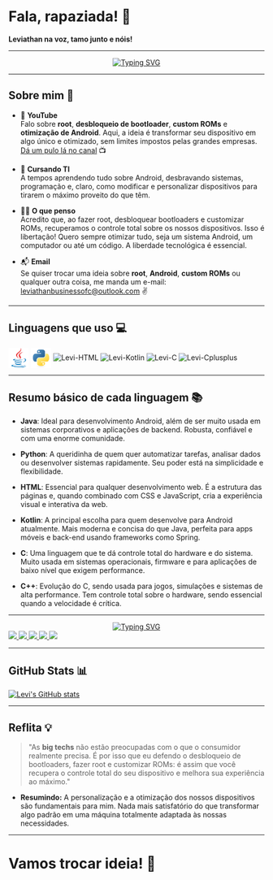 # Fala, rapaziada! 👋

**Leviathan na voz, tamo junto e nóis!** 

---

<div align="center">
  <a href="https://git.io/typing-svg">
    <img src="https://readme-typing-svg.demolab.com?font=Fira+Code&weight=500&size=22&pause=1000&color=006400&center=true&vCenter=true&random=true&width=524&lines=%E2%8A%B9+Leviathan+Kalashnikov+%E2%8A%B9+" alt="Typing SVG">
  </a>
</div>

---

## Sobre mim 🤖

- 🎥 **YouTube**  
  Falo sobre **root**, **desbloqueio de bootloader**, **custom ROMs** e **otimização de Android**. Aqui, a ideia é transformar seu dispositivo em algo único e otimizado, sem limites impostos pelas grandes empresas.  
  [Dá um pulo lá no canal](https://www.youtube.com/@leviathankkjj) 📺

- 👻 **Cursando TI**  
  A tempos aprendendo tudo sobre Android, desbravando sistemas, programação e, claro, como modificar e personalizar dispositivos para tirarem o máximo proveito do que têm.

- 🧙‍♂️ **O que penso**  
  Acredito que, ao fazer root, desbloquear bootloaders e customizar ROMs, recuperamos o controle total sobre os nossos dispositivos. Isso é libertação! Quero sempre otimizar tudo, seja um sistema Android, um computador ou até um código. A liberdade tecnológica é essencial.

- 📬 **Email**  
  Se quiser trocar uma ideia sobre **root**, **Android**, **custom ROMs** ou qualquer outra coisa, me manda um e-mail: [leviathanbusinessofc@outlook.com](mailto:leviathanbusinessofc@outlook.com) ✌️

---

## Linguagens que uso 💻

<div style="display: inline-block;">
  <img align="center" alt="Levi-Java" height="40" width="40" src="https://raw.githubusercontent.com/devicons/devicon/master/icons/java/java-original.svg">
  <img align="center" alt="Levi-Python" height="40" width="40" src="https://raw.githubusercontent.com/devicons/devicon/master/icons/python/python-original.svg">
  <img align="center" alt="Levi-HTML" height="40" width="40" src="https://cdn.jsdelivr.net/gh/devicons/devicon/icons/html5/html5-original.svg">
  <img align="center" alt="Levi-Kotlin" height="40" width="40" src="https://cdn.jsdelivr.net/gh/devicons/devicon/icons/kotlin/kotlin-original.svg">
  <img align="center" alt="Levi-C" height="40" width="40" src="https://cdn.jsdelivr.net/gh/devicons/devicon/icons/c/c-original.svg">
  <img align="center" alt="Levi-Cplusplus" height="40" width="40" src="https://cdn.jsdelivr.net/gh/devicons/devicon/icons/cplusplus/cplusplus-original.svg">
</div>

---

## Resumo básico de cada linguagem 📚

- **Java**: Ideal para desenvolvimento Android, além de ser muito usada em sistemas corporativos e aplicações de backend. Robusta, confiável e com uma enorme comunidade.

- **Python**: A queridinha de quem quer automatizar tarefas, analisar dados ou desenvolver sistemas rapidamente. Seu poder está na simplicidade e flexibilidade.

- **HTML**: Essencial para qualquer desenvolvimento web. É a estrutura das páginas e, quando combinado com CSS e JavaScript, cria a experiência visual e interativa da web.

- **Kotlin**: A principal escolha para quem desenvolve para Android atualmente. Mais moderna e concisa do que Java, perfeita para apps móveis e back-end usando frameworks como Spring.

- **C**: Uma linguagem que te dá controle total do hardware e do sistema. Muito usada em sistemas operacionais, firmware e para aplicações de baixo nível que exigem performance.

- **C++**: Evolução do C, sendo usada para jogos, simulações e sistemas de alta performance. Tem controle total sobre o hardware, sendo essencial quando a velocidade é crítica.

---

<div align="center">
  <a href="https://git.io/typing-svg">
    <img src="https://readme-typing-svg.demolab.com?font=Fira+Code&weight=500&size=22&pause=1000&color=003366&center=true&vCenter=true&random=true&width=524&lines=%E2%8A%B9+Minhas+redes+sociais+%E2%8A%B9+" alt="Typing SVG">
  </a>
</div>

<div>
  <a href="https://www.youtube.com/@leviathankkjj" target="_blank">
    <img src="https://img.shields.io/badge/YouTube-FF0000?style=for-the-badge&logo=youtube&logoColor=white" target="_blank">
  </a>
  <a href="https://www.instagram.com/mrclxzz.7/" target="_blank">
    <img src="https://img.shields.io/badge/-Instagram-%23E4405F?style=for-the-badge&logo=instagram&logoColor=white" target="_blank">
  </a>
  <a href="https://t.me/acabara" target="_blank">
    <img src="https://img.shields.io/badge/Telegram-0088CC?style=for-the-badge&logo=telegram&logoColor=white" target="_blank">
  </a>
  <a href="https://discord.com/users/levikalshnikovkkj" target="_blank">
    <img src="https://img.shields.io/badge/Discord-7289DA?style=for-the-badge&logo=discord&logoColor=white" target="_blank">
  </a>
  <a href="mailto:leviathanbusiness@outlook.com">
    <img src="https://img.shields.io/badge/-Gmail-%23333?style=for-the-badge&logo=gmail&logoColor=white" target="_blank">
  </a>
</div>

---

## GitHub Stats 📊

[![Levi's GitHub stats](https://github-readme-stats.vercel.app/api?username=levicodeskkj&show_icons=true&hide_title=false&count_private=true&theme=dark&bg_color=2d2d2d&icon_color=ffffff&title_color=ff9800&text_color=ffffff&hide=prs)](https://github.com/levicodeskkj/github-readme-stats)

---

## Reflita 💡

> "As **big techs** não estão preocupadas com o que o consumidor realmente precisa. É por isso que eu defendo o desbloqueio de bootloaders, fazer root e customizar ROMs: é assim que você recupera o controle total do seu dispositivo e melhora sua experiência ao máximo."

- **Resumindo:** A personalização e a otimização dos nossos dispositivos são fundamentais para mim. Nada mais satisfatório do que transformar algo padrão em uma máquina totalmente adaptada às nossas necessidades.

---

# Vamos trocar ideia! 👾
